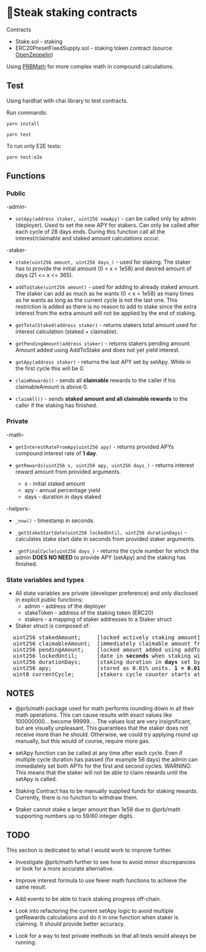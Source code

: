 # 🥩Steak staking contracts

Contracts
- Stake.sol - staking
- ERC20PresetFixedSupply.sol - staking token contract (source: [OpenZeppelin](https://github.com/OpenZeppelin/openzeppelin-contracts))

Using [PRBMath](https://www.npmjs.com/package/@prb/math) for more complex math in compound calculations.

## Test

Using hardhat with chai library to test contracts.

Run commands:

`yarn install`

`yarn test`

To run only E2E tests:

`yarn test:e2e`

## Functions

### Public

-admin-

- `setApy(address staker, uint256 newApy)` - can be called only by admin (deployer). Used to set the new APY for stakers. Can only be called after each cycle of 28 days ends. During this function call all the interest/claimable and staked amount calculations occur.

-staker-

- `stake(uint256 amount, uint256 days_)` - used for staking. The staker has to provide the initial amount (0 < x < 1e58) and desired amount of days (21 <= x <= 365).

- `addToStake(uint256 amount)` - used for adding to already staked amount. The staker can add as much as he wants (0 < x < 1e58) as many times as he wants as long as the current cycle is not the last one. This restriction is added as there is no reason to add to stake since the extra interest from the extra amount will not be applied by the end of staking.

- `getTotalStaked(address staker)` - returns stakers total amount used for interest calculation (staked + claimable).

- `getPendingAmount(address staker)` - returns stakers pending amount. Amount added using AddToStake and does not yet yield interest.

- `getApy(address staker)` - returns the last APY set by setApy. While in the first cycle this will be 0.

- `claimRewards()` - sends all **claimable** rewards to the caller if his claimableAmount is above 0.

- `claimAll()` - sends **staked amount and all claimable rewards** to the caller if the staking has finished.

### Private

-math-

- `getInterestRateFromApy(uint256 apy)` - returns provided APYs compound interest rate of **1 day**.

- `getRewards(uint256 s, uint256 apy, uint256 days_)` - returns interest reward amount from provided arguments.
  - s - initial staked amount
  - apy - annual percentage yield
  - days - duration in days staked

-helpers-

- `_now()` - timestamp in seconds.

- `_getStakeStartdate(uint256 lockedUntil, uint256 durationDays)` - calculates stake start date in seconds from provided staker arguments.

- `_getFinalCycle(uint256 days_)` - returns the cycle number for which the admin **DOES NO NEED** to provide APY (setApy) and the staking has finished.


### State variables and types

- All state variables are private (developer preference) and only disclosed in explicit public functions:
  - admin - address of the deployer
  - stakeToken - address of the staking token (ERC20)
  - stakers - a mapping of staker addresses to a Staker struct
- Staker struct is composed of:
<pre>
  uint256 stakedAmount;     [locked actively staking amount]
  uint256 claimableAmount;  [immediately claimable amount from staking]
  uint256 pendingAmount;    [locked amount added using addToStake and is pending addition to stakedAmount at the beginning of the next cycle]
  uint256 lockedUntil;      [date in <b>seconds</b> when staking will finish]
  uint256 durationDays;     [staking duration in <b>days</b> set by the staker at the beginning]
  uint256 apy;              [stored as 0.01% units. <b>1 = 0.01%</b>]
  uint8 currentCycle;       [stakers cycle counter starts at 1]
</pre>

## NOTES

- @prb/math package used for math performs rounding down in all their math operations. This can cause results with exact values like 100000000... become 99999.... The values lost are very insignificant, but are visually unpleasant. This guarantees that the staker does not receive more than he should. Otherwise, we could try applying round up manually, but this would of course, require more gas.

- setApy function can be called at any time after each cycle. Even if multiple cycle duration has passed (for example 56 days) the admin can immediately set both APYs for the first and second cycles. WARNING: This means that the staker will not be able to claim rewards until the setApy is called.

- Staking Contract has to be manually supplied funds for staking rewards. Currently, there is no function to withdraw them.

- Staker cannot stake a larger amount than 1e58 due to @prb/math supporting numbers up to 59/60 integer digits.

## TODO

This section is dedicated to what I would work to improve further.

- Investigate @prb/math further to see how to avoid minor discrepancies or look for a more accurate alternative.

- Improve interest formula to use fewer math functions to achieve the same result.

- Add events to be able to track staking progress off-chain.

- Look into refactoring the current setApy logic to avoid multiple getRewards calculations and do it in one function when staker is claiming. It should provide better accuracy.

- Look for a way to test private methods so that all tests would always be running.
